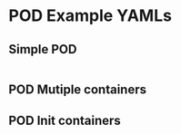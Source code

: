 
# POD Example YAMLs
## Simple POD
```yml

```
## POD Mutiple containers























## POD Init containers